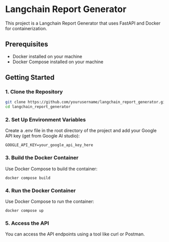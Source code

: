# Langchain Report Generator

This project is a Langchain Report Generator that uses FastAPI and Docker for containerization.

## Prerequisites

- Docker installed on your machine
- Docker Compose installed on your machine

## Getting Started

### 1. Clone the Repository

```sh
git clone https://github.com/yourusername/langchain_report_generator.git
cd langchain_report_generator
```

### 2. Set Up Environment Variables
Create a .env file in the root directory of the project and add your Google API key (get from Google AI studio):
```
GOOGLE_API_KEY=your_google_api_key_here
```

### 3. Build the Docker Container
Use Docker Compose to build the container:
```
docker compose build
```

### 4. Run the Docker Container
Use Docker Compose to run the container:
```
docker compose up
```

### 5. Access the API
You can access the API endpoints using a tool like curl or Postman.

